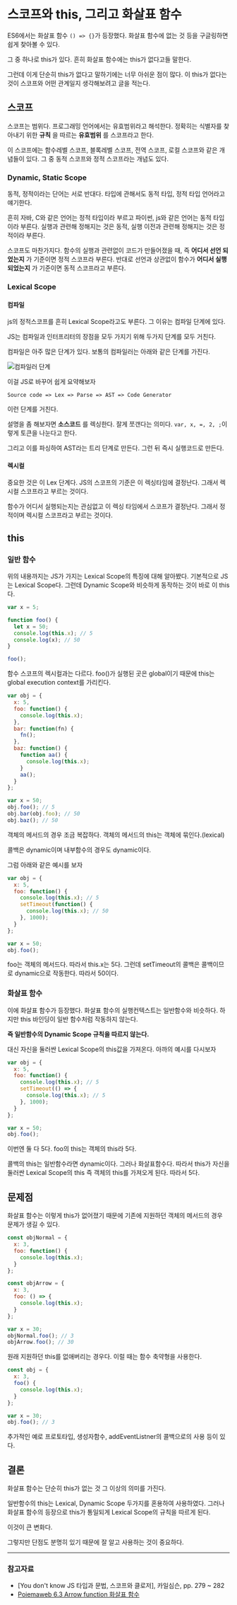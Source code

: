 # 스코프와 this, 그리고 화살표 함수

ES6에서는 화살표 함수 `() => {}`가 등장했다. 화살표 함수에 없는 것 등을 구글링하면 쉽게 찾아볼 수 있다.

그 중 하나로 this가 있다. 흔히 화살표 함수에는 this가 없다고들 말한다.

그런데 이게 단순히 this가 없다고 말하기에는 너무 아쉬운 점이 많다. 이 this가 없다는 것이 스코프와 어떤 관계일지 생각해보려고 글을 적는다.

## 스코프

스코프는 범위다. 프로그래밍 언어에서는 유효범위라고 해석한다. 정확히는 식별자를 찾아내기 위한 **규칙** 을 따르는 **유효범위** 를 스코프라고 한다.

이 스코프에는 함수레벨 스코프, 블록레벨 스코프, 전역 스코프, 로컬 스코프와 같은 개념들이 있다. 그 중 동적 스코프와 정적 스코프라는 개념도 있다.

### Dynamic, Static Scope

동적, 정적이라는 단어는 서로 반대다. 타입에 관해서도 동적 타입, 정적 타입 언어라고 얘기한다.

흔히 자바, C와 같은 언어는 정적 타입이라 부르고 파이썬, js와 같은 언어는 동적 타입이라 부른다. 실행과 관련해 정해지는 것은 동적, 실행 이전과 관련해 정해지는 것은 정적이라 부른다.

스코프도 마찬가지다. 함수의 실행과 관련없이 코드가 만들어졌을 때, 즉 **어디서 선언 되었는지** 가 기준이면 정적 스코프라 부른다. 반대로 선언과 상관없이 함수가 **어디서 실행 되었는지** 가 기준이면 동적 스코프라고 부른다.

### Lexical Scope

#### 컴파일

js의 정적스코프를 흔히 Lexical Scope라고도 부른다. 그 이유는 컴파일 단계에 있다.

JS는 컴파일과 인터프리터의 장점을 모두 가지기 위해 두가지 단계를 모두 거친다.

컴파일은 아주 많은 단계가 있다. 보통의 컴파일러는 아래와 같은 단계를 가진다.

![컴파일러 단계](/assets/images/compilerDesign.jpg)

이걸 JS로 바꾸어 쉽게 요약해보자

    Source code => Lex => Parse => AST => Code Generator

이런 단계를 거친다.

설명을 좀 해보자면 **소스코드** 를 렉싱한다. 잘게 쪼갠다는 의미다. `var, x, =, 2, ;`이렇게 토큰을 나눈다고 한다.

그리고 이를 파싱하여 AST라는 트리 단계로 만든다. 그런 뒤 즉시 실행코드로 만든다.

#### 렉시컬

중요한 것은 이 Lex 단계다. JS의 스코프의 기준은 이 렉싱타임에 결정난다. 그래서 렉시컬 스코프라고 부르는 것이다.

함수가 어디서 실행되는지는 관심없고 이 렉싱 타임에서 스코프가 결정난다. 그래서 정적이며 렉시컬 스코프라고 부르는 것이다.

## this

### 일반 함수

위의 내용까지는 JS가 가지는 Lexical Scope의 특징에 대해 알아봤다. 기본적으로 JS는 Lexical Scope다. 그런데 Dynamic Scope와 비슷하게 동작하는 것이 바로 이 this다.

```js
var x = 5;

function foo() {
  let x = 50;
  console.log(this.x); // 5
  console.log(x); // 50
}

foo();
```

함수 스코프의 렉시컬과는 다르다. foo()가 실행된 곳은 global이기 때문에 this는 global execution context를 가리킨다.

```js
var obj = {
  x: 5,
  foo: function() {
    console.log(this.x);
  },
  bar: function(fn) {
    fn();
  },
  baz: function() {
    function aa() {
      console.log(this.x);
    }
    aa();
  }
};

var x = 50;
obj.foo(); // 5
obj.bar(obj.foo); // 50
obj.baz(); // 50
```

객체의 메서드의 경우 조금 복잡하다. 객체의 메서드의 this는 객체에 묶인다.(lexical)

콜백은 dynamic이며 내부함수의 경우도 dynamic이다.

그럼 아래와 같은 예시를 보자

```js
var obj = {
  x: 5,
  foo: function() {
    console.log(this.x); // 5
    setTimeout(function() {
      console.log(this.x); // 50
    }, 1000);
  }
};

var x = 50;
obj.foo();
```

foo는 객체의 메서드다. 따라서 this.x는 5다. 그런데 setTimeout의 콜백은 콜백이므로 dynamic으로 작동한다. 따라서 50이다.

### 화살표 함수

이에 화살표 함수가 등장했다. 화살표 함수의 실행컨텍스트는 일반함수와 비슷하다. 하지만 this 바인딩이 일반 함수처럼 작동하지 않는다.

**즉 일반함수의 Dynamic Scope 규칙을 따르지 않는다.**

대신 자신을 둘러싼 Lexical Scope의 this값을 가져온다. 아까의 예시를 다시보자

```js
var obj = {
  x: 5,
  foo: function() {
    console.log(this.x); // 5
    setTimeout(() => {
      console.log(this.x); // 5
    }, 1000);
  }
};

var x = 50;
obj.foo();
```

이번엔 둘 다 5다. foo의 this는 객체의 this라 5다.

콜백의 this는 일반함수라면 dynamic이다. 그러나 화살표함수다. 따라서 this가 자신을 둘러싼 Lexical Scope의 this 즉 객체의 this를 가져오게 된다. 따라서 5다.

## 문제점

화살표 함수는 이렇게 this가 없어졌기 때문에 기존에 지원하던 객체의 메서드의 경우 문제가 생길 수 있다.

```js
const objNormal = {
  x: 3,
  foo: function() {
    console.log(this.x);
  }
};

const objArrow = {
  x: 3,
  foo: () => {
    console.log(this.x);
  }
};

var x = 30;
objNormal.foo(); // 3
objArrow.foo(); // 30
```

원래 지원하던 this를 없애버리는 경우다. 이럴 때는 함수 축약형을 사용한다.

```js
const obj = {
  x: 3,
  foo() {
    console.log(this.x);
  }
};

var x = 30;
obj.foo(); // 3
```

추가적인 예로 프로토타입, 생성자함수, addEventListner의 콜백으로의 사용 등이 있다.

## 결론

화살표 함수는 단순히 this가 없는 것 그 이상의 의미를 가진다.

일반함수의 this는 Lexical, Dynamic Scope 두가지를 혼용하여 사용하였다. 그러나 화살표 함수의 등장으로 this가 통일되게 Lexical Scope의 규칙을 따르게 된다.

이것이 큰 변화다.

그렇지만 단점도 분명히 있기 때문에 잘 알고 사용하는 것이 중요하다.

---

### 참고자료

- [You don't know JS 타입과 문법, 스코프와 클로저], 카일심슨, pp. 279 ~ 282
- [Poiemaweb 6.3 Arrow function 화살표 함수](https://poiemaweb.com/es6-arrow-function)
